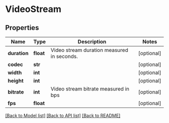 # VideoStream

## Properties
Name | Type | Description | Notes
------------ | ------------- | ------------- | -------------
**duration** | **float** | Video stream duration measured in seconds. | [optional] 
**codec** | **str** |  | [optional] 
**width** | **int** |  | [optional] 
**height** | **int** |  | [optional] 
**bitrate** | **int** | Video stream bitrate measured in bps | [optional] 
**fps** | **float** |  | [optional] 

[[Back to Model list]](../README.md#documentation-for-models) [[Back to API list]](../README.md#documentation-for-api-endpoints) [[Back to README]](../README.md)


